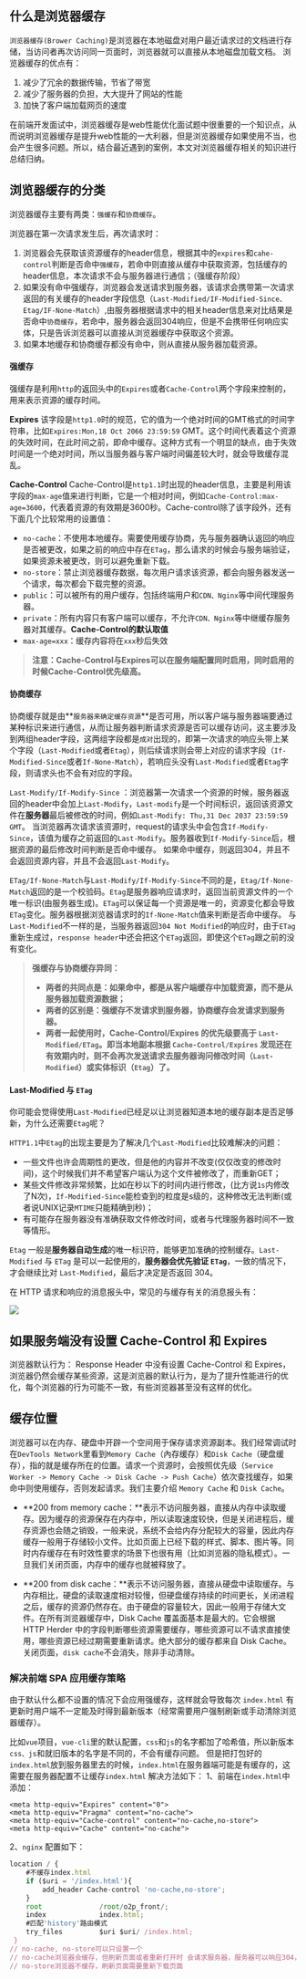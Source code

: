 ## 什么是浏览器缓存

`浏览器缓存(Brower Caching)`是浏览器在本地磁盘对用户最近请求过的文档进行存储，当访问者再次访问同一页面时，浏览器就可以直接从本地磁盘加载文档。 浏览器缓存的优点有：

1. 减少了冗余的数据传输，节省了带宽
2. 减少了服务器的负担，大大提升了网站的性能
3. 加快了客户端加载网页的速度

在前端开发面试中，浏览器缓存是web性能优化面试题中很重要的一个知识点，从而说明浏览器缓存是提升web性能的一大利器，但是浏览器缓存如果使用不当，也会产生很多问题。所以，结合最近遇到的案例，本文对浏览器缓存相关的知识进行总结归纳。

## 浏览器缓存的分类

浏览器缓存主要有两类：`强缓存`和`协商缓存`。 

浏览器在第一次请求发生后，再次请求时：

1. 浏览器会先获取该资源缓存的header信息，根据其中的`expires`和`cahe-control`判断是否命中`强缓存`，若命中则直接从缓存中获取资源，包括缓存的header信息，本次请求不会与服务器进行通信；（强缓存阶段）
2. 如果没有命中强缓存，浏览器会发送请求到服务器，该请求会携带第一次请求返回的有关缓存的header字段信息（`Last-Modified/IF-Modified-Since、Etag/IF-None-Match`）,由服务器根据请求中的相关header信息来对比结果是否命中`协商缓存`，若命中，服务器会返回304响应，但是不会携带任何响应实体，只是告诉浏览器可以直接从浏览器缓存中获取这个资源。
2. 如果本地缓存和协商缓存都没有命中，则从直接从服务器加载资源。

#### 强缓存

强缓存是利用`http`的返回头中的`Expires`或者`Cache-Control`两个字段来控制的，用来表示资源的缓存时间。 

**Expires** 该字段是`http1.0`时的规范，它的值为一个绝对时间的GMT格式的时间字符串，比如`Expires:Mon,18 Oct 2066 23:59:59` GMT。这个时间代表着这个资源的失效时间，在此时间之前，即命中缓存。这种方式有一个明显的缺点，由于失效时间是一个绝对时间，所以当服务器与客户端时间偏差较大时，就会导致缓存混乱。

 **Cache-Control** Cache-Control是`http1.1`时出现的header信息，主要是利用该字段的`max-age`值来进行判断，它是一个相对时间，例如`Cache-Control:max-age=3600`，代表着资源的有效期是3600秒。Cache-control除了该字段外，还有下面几个比较常用的设置值：

- `no-cache`：不使用本地缓存。需要使用缓存协商，先与服务器确认返回的响应是否被更改，如果之前的响应中存在`ETag`，那么请求的时候会与服务端验证，如果资源未被更改，则可以避免重新下载。
- `no-store`：禁止浏览器缓存数据，每次用户请求该资源，都会向服务器发送一个请求，每次都会下载完整的资源。
- `public`：可以被所有的用户缓存，包括终端用户和`CDN、Nginx`等中间代理服务器。
- `private`：所有内容只有客户端可以缓存，不允许`CDN、Nginx`等中继缓存服务器对其缓存。**Cache-Control的默认取值**
- `max-age=xxx`：缓存内容将在`xxx`秒后失效

> **注意：Cache-Control与Expires可以在服务端配置同时启用，同时启用的时候Cache-Control优先级高。**



#### 协商缓存

协商缓存就是由**`服务器来确定缓存资源`**是否可用，所以客户端与服务器端要通过某种标识来进行通信，从而让服务器判断请求资源是否可以缓存访问，这主要涉及到两组header字段，这两组字段都是`成对`出现的，即第一次请求的响应头带上某个字段（`Last-Modified`或者`Etag`），则后续请求则会带上对应的请求字段（`If-Modified-Since`或者`If-None-Match`），若响应头没有`Last-Modified`或者`Etag`字段，则请求头也不会有对应的字段。

 `Last-Modify/If-Modify-Since` ：浏览器第一次请求一个资源的时候，服务器返回的header中会加上`Last-Modify`，`Last-modify`是一个时间标识，返回该资源文件在**服务器**最后被修改的时间，例如`Last-Modify: Thu,31 Dec 2037 23:59:59 GMT`。 当浏览器再次请求该资源时，request的请求头中会包含`If-Modify-Since`，该值为缓存之前返回的`Last-Modify`。服务器收到`If-Modify-Since`后，根据资源的最后修改时间判断是否命中缓存。 如果命中缓存，则返回304，并且不会返回资源内容，并且不会返回`Last-Modify`。

 `ETag/If-None-Match`与`Last-Modify/If-Modify-Since`不同的是，`Etag/If-None-Match`返回的是一个校验码。`Etag`是服务器响应请求时，返回当前资源文件的一个唯一标识(由服务器生成)。`ETag`可以保证每一个资源是唯一的，资源变化都会导致`ETag`变化。服务器根据浏览器请求时的`If-None-Match`值来判断是否命中缓存。 与`Last-Modified`不一样的是，当服务器返回`304 Not Modified`的响应时，由于`ETag`重新生成过，`response header`中还会把这个`ETag`返回，即使这个`ETag`跟之前的没有变化。 

> **强缓存与协商缓存异同：**
>
> - **两者的共同点是：如果命中，都是从客户端缓存中加载资源，而不是从服务器加载资源数据；**
> - **两者的区别是：强缓存不发请求到服务器，协商缓存会发请求到服务器。**
> - **两者一起使用时，Cache-Control/Expires 的优先级要高于 `Last-Modified/ETag`。即当本地副本根据 `Cache-Control/Expires` 发现还在有效期内时，则不会再次发送请求去服务器询问修改时间（`Last-Modified`）或实体标识（`Etag`）了。**



#### Last-Modified 与 `ETag`

你可能会觉得使用`Last-Modified`已经足以让浏览器知道本地的缓存副本是否足够新，为什么还需要`Etag`呢？

`HTTP1.1`中`Etag`的出现主要是为了解决几个`Last-Modified`比较难解决的问题：

- 一些文件也许会周期性的更改，但是他的内容并不改变(仅仅改变的修改时间)，这个时候我们并不希望客户端认为这个文件被修改了，而重新GET；
- 某些文件修改非常频繁，比如在秒以下的时间内进行修改，(比方说`1s`内修改了N次)，`If-Modified-Since`能检查到的粒度是s级的，这种修改无法判断(或者说UNIX记录`MTIME`只能精确到秒)；
- 有可能存在服务器没有准确获取文件修改时间，或者与代理服务器时间不一致等情形。

`Etag` 一般是**服务器自动生成**的唯一标识符，能够更加准确的控制缓存。`Last-Modified` 与 `ETag` 是可以一起使用的，**服务器会优先验证 `ETag`**，一致的情况下，才会继续比对 `Last-Modified`，最后才决定是否返回 304。



在 HTTP 请求和响应的消息报头中，常见的与缓存有关的消息报头有：

![](http://www.alloyteam.com/wp-content/uploads/2012/03/http-header1.png)



## 如果服务端没有设置 Cache-Control 和 Expires

浏览器默认行为： Response Header 中没有设置 Cache-Control 和 Expires，浏览器仍然会缓存某些资源，这是浏览器的默认行为，是为了提升性能进行的优化，每个浏览器的行为可能不一致，有些浏览器甚至没有这样的优化。



## 缓存位置 

浏览器可以在内存、硬盘中开辟一个空间用于保存请求资源副本。我们经常调试时在`DevTools Network`里看到`Memory Cache`（內存缓存）和`Disk Cache`（硬盘缓存），指的就是缓存所在的位置。请求一个资源时，会按照优先级（`Service Worker -> Memory Cache -> Disk Cache -> Push Cache`）依次查找缓存，如果命中则使用缓存，否则发起请求。我们主要介绍 `Memory Cache` 和 `Disk Cache`。

- **200 from memory cache：**表示不访问服务器，直接从内存中读取缓存。因为缓存的资源保存在内存中，所以读取速度较快，但是关闭进程后，缓存资源也会随之销毁，一般来说，系统不会给内存分配较大的容量，因此内存缓存一般用于存储较小文件。比如页面上已经下载的样式、脚本、图片等。同时内存缓存在有时效性要求的场景下也很有用（比如浏览器的隐私模式）。一旦我们关闭页面，内存中的缓存也就被释放了。

- **200 from disk cache：**表示不访问服务器，直接从硬盘中读取缓存。与内存相比，硬盘的读取速度相对较慢，但硬盘缓存持续的时间更长，关闭进程之后，缓存的资源仍然存在。由于硬盘的容量较大，因此一般用于存储大文件。在所有浏览器缓存中，Disk Cache 覆盖面基本是最大的。它会根据 HTTP Herder 中的字段判断哪些资源需要缓存，哪些资源可以不请求直接使用，哪些资源已经过期需要重新请求。绝大部分的缓存都来自 Disk Cache。关闭页面，`disk cache`不会消失，除非手动清除。

### 解决前端 SPA 应用缓存策略

由于默认什么都不设置的情况下会应用强缓存，这样就会导致每次 `index.html` 有更新时用户端不一定能及时得到最新版本（经常需要用户强制刷新或手动清除浏览器缓存）。

比如`vue`项目，`vue-cli`里的默认配置，`css`和`js`的名字都加了哈希值，所以新版本`css、js`和就旧版本的名字是不同的，不会有缓存问题。
但是把打包好的`index.html`放到服务器里去的时候，`index.html`在服务器端可能是有缓存的，这需要在服务器配置不让缓存`index.html`
解决方法如下：
 1、前端在`index.html`中添加：

    <meta http-equiv="Expires" content="0">
    <meta http-equiv="Pragma" content="no-cache">
    <meta http-equiv="Cache-control" content="no-cache,no-store">
    <meta http-equiv="Cache" content="no-cache">
2、`nginx` 配置如下：

```js
location / {
    #不缓存index.html
    if ($uri = '/index.html'){
        add_header Cache-control 'no-cache,no-store';
    }
    root              /root/o2p_front/;
    index             index.html;
    #匹配'history'路由模式
    try_files         $uri $uri/ /index.html;
 }
// no-cache, no-store可以只设置一个
// no-cache浏览器会缓存，但刷新页面或者重新打开时 会请求服务器，服务器可以响应304，如果文件有改动就会响应200
// no-store浏览器不缓存，刷新页面需要重新下载页面
```



